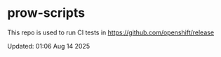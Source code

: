 # prow-scripts

This repo is used to run CI tests in https://github.com/openshift/release

Updated: 01:06 Aug 14 2025
